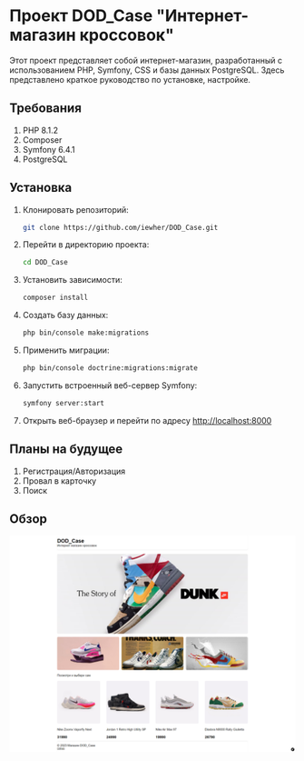 # Проект DOD_Case "Интернет-магазин кроссовок"

Этот проект представляет собой интернет-магазин, разработанный с использованием PHP, Symfony, CSS и базы данных PostgreSQL. Здесь представлено краткое руководство по установке, настройке.

## Требования

1. PHP 8.1.2
2. Composer
3. Symfony 6.4.1
4. PostgreSQL

## Установка

1. Клонировать репозиторий:

    ```bash
    git clone https://github.com/iewher/DOD_Case.git
    ```

2. Перейти в директорию проекта:

    ```bash
    cd DOD_Case
    ```

3. Установить зависимости:

    ```bash
    composer install
    ```

4. Создать базу данных:

    ```bash
    php bin/console make:migrations
    ```

5. Применить миграции:

    ```bash
    php bin/console doctrine:migrations:migrate
    ```

6. Запустить встроенный веб-сервер Symfony:

    ```bash
    symfony server:start
    ```

7. Открыть веб-браузер и перейти по адресу [http://localhost:8000](http://localhost:8000)

## Планы на будущее

1. Регистрация/Авторизация
2. Провал в карточку
3. Поиск

## Обзор

<img src="public/DOD_Case.png" alt="DOD_Case"/>